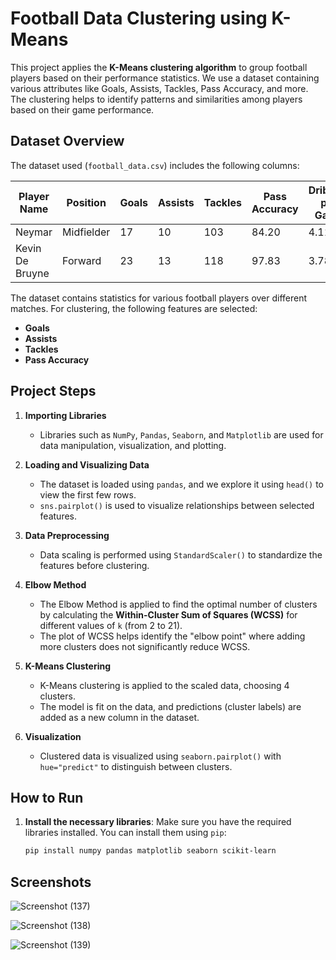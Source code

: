 # Football Data Clustering using K-Means

This project applies the **K-Means clustering algorithm** to group football players based on their performance statistics. We use a dataset containing various attributes like Goals, Assists, Tackles, Pass Accuracy, and more. The clustering helps to identify patterns and similarities among players based on their game performance.

## Dataset Overview

The dataset used (`football_data.csv`) includes the following columns:

| Player Name        | Position   | Goals | Assists | Tackles | Pass Accuracy | Dribbles per Game | Interceptions | Shots per Game | Yellow Cards | Red Cards |
|--------------------|------------|-------|---------|---------|---------------|------------------|---------------|----------------|--------------|-----------|
| Neymar             | Midfielder | 17    | 10      | 103     | 84.20         | 4.11             | 0             | 4.16           | 3            | 1         |
| Kevin De Bruyne    | Forward    | 23    | 13      | 118     | 97.83         | 3.78             | 49            | 0.18           | 0            | 0         |

The dataset contains statistics for various football players over different matches. For clustering, the following features are selected:
- **Goals**
- **Assists**
- **Tackles**
- **Pass Accuracy**

## Project Steps

1. **Importing Libraries**
   - Libraries such as `NumPy`, `Pandas`, `Seaborn`, and `Matplotlib` are used for data manipulation, visualization, and plotting.
   
2. **Loading and Visualizing Data**
   - The dataset is loaded using `pandas`, and we explore it using `head()` to view the first few rows.
   - `sns.pairplot()` is used to visualize relationships between selected features.

3. **Data Preprocessing**
   - Data scaling is performed using `StandardScaler()` to standardize the features before clustering.

4. **Elbow Method**
   - The Elbow Method is applied to find the optimal number of clusters by calculating the **Within-Cluster Sum of Squares (WCSS)** for different values of `k` (from 2 to 21). 
   - The plot of WCSS helps identify the "elbow point" where adding more clusters does not significantly reduce WCSS.

5. **K-Means Clustering**
   - K-Means clustering is applied to the scaled data, choosing 4 clusters.
   - The model is fit on the data, and predictions (cluster labels) are added as a new column in the dataset.

6. **Visualization**
   - Clustered data is visualized using `seaborn.pairplot()` with `hue="predict"` to distinguish between clusters.

## How to Run

1. **Install the necessary libraries**:
   Make sure you have the required libraries installed. You can install them using `pip`:
   ```bash
   pip install numpy pandas matplotlib seaborn scikit-learn
   
## Screenshots
![Screenshot (137)](https://github.com/user-attachments/assets/098b4994-5349-433e-a15e-45c9c8756716)


![Screenshot (138)](https://github.com/user-attachments/assets/64cf574a-a1f6-4b91-b322-08ad7b3ce9bd)


![Screenshot (139)](https://github.com/user-attachments/assets/c4d56ce8-f16a-4042-8a81-826d8f4a0eeb)
